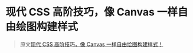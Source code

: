 # 现代 CSS 高阶技巧，像 Canvas 一样自由绘图构建样式

> 原文[现代 CSS 高阶技巧，像 Canvas 一样自由绘图构建样式！](https://github.com/chokcoco/iCSS/issues/217)
